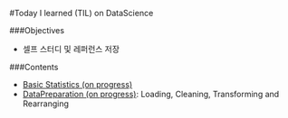#Today I learned (TIL) on DataScience 

###Objectives
- 셀프 스터디 및 레퍼런스 저장

###Contents
- [Basic Statistics (on progress)](https://github.com/h3imdallr/TIL-datascience/blob/master/Basic%20Statistics.ipynb )
- [DataPreparation (on progress)](https://github.com/h3imdallr/TIL-datascience/blob/master/DataWrangling.ipynb): Loading, Cleaning, Transforming and Rearranging 

